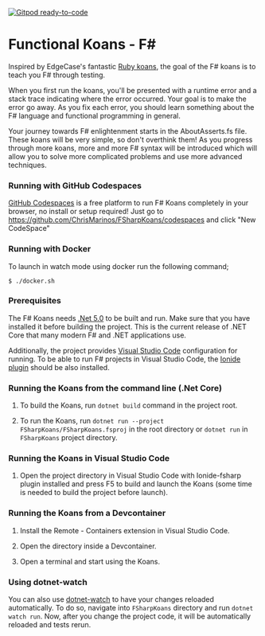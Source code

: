 [![Gitpod ready-to-code](https://img.shields.io/badge/Gitpod-ready--to--code-blue?logo=gitpod)](https://gitpod.io/#https://github.com/ChrisMarinos/FSharpKoans)

# Functional Koans - F# #

Inspired by EdgeCase's fantastic [Ruby koans](http://github.com/edgecase/ruby_koans),
the goal of the F# koans is to teach you F# through testing.

When you first run the koans, you'll be presented with a runtime error and a
stack trace indicating where the error occurred. Your goal is to make the
error go away. As you fix each error, you should learn something about
the F# language and functional programming in general.

Your journey towards F# enlightenment starts in the AboutAsserts.fs file. These
koans will be very simple, so don't overthink them! As you progress through
more koans, more and more F# syntax will be introduced which will allow
you to solve more complicated problems and use more advanced techniques.

### Running with GitHub Codespaces
[GitHub Codespaces](https://github.com/features/codespaces) is a free platform to run F# Koans completely in your browser, no install or setup required! Just go
to https://github.com/ChrisMarinos/FSharpKoans/codespaces and click "New CodeSpace"

### Running with Docker

To launch in watch mode using docker run the following command;

`$ ./docker.sh`

### Prerequisites

The F# Koans needs [.Net 5.0](https://www.microsoft.com/net/download/core) to be built and run. Make sure that you have installed it before building the project. This is the current release of .NET Core that many modern F# and .NET applications use.

Additionally, the project provides [Visual Studio Code](https://code.visualstudio.com/) configuration for running.
To be able to run F# projects in Visual Studio Code, the
[Ionide plugin](https://marketplace.visualstudio.com/items?itemName=Ionide.Ionide-fsharp) should be also installed.

### Running the Koans from the command line (.Net Core)

1. To build the Koans, run `dotnet build` command in the project root.

2. To run the Koans, run `dotnet run --project FSharpKoans/FSharpKoans.fsproj` in the root directory or `dotnet run` in `FSharpKoans` project directory.

### Running the Koans in Visual Studio Code

1. Open the project directory in Visual Studio Code with Ionide-fsharp plugin installed
and press F5 to build and launch the Koans (some time is needed to build the project before launch).

### Running the Koans from a Devcontainer

1. Install the Remote - Containers extension in Visual Studio Code.

2. Open the directory inside a Devcontainer.

3. Open a terminal and start using the Koans.

### Using dotnet-watch

You can also use [dotnet-watch](https://github.com/dotnet/AspNetCore.Docs/blob/main/aspnetcore/tutorials/dotnet-watch.md) to have your changes reloaded automatically.
To do so, navigate into `FSharpKoans` directory and run `dotnet watch run`. Now, after you change the project code, it will be automatically reloaded and tests rerun.
